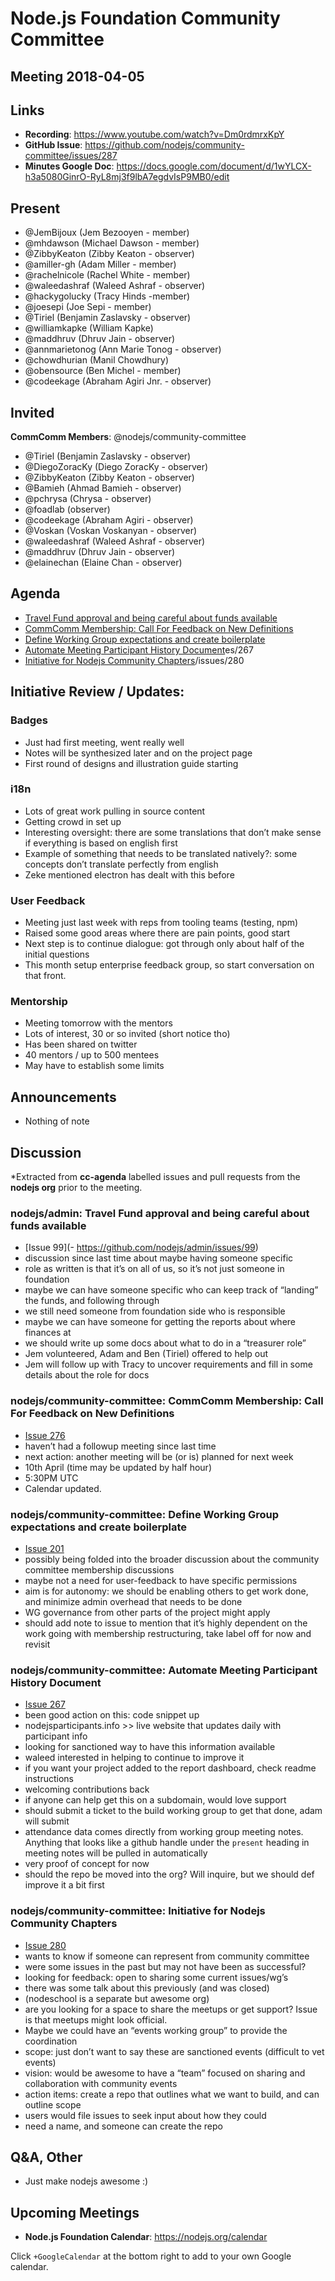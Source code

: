 # Node.js Foundation Community Committee 
## Meeting 2018-04-05

## Links

- **Recording**: https://www.youtube.com/watch?v=Dm0rdmrxKpY
- **GitHub Issue**: https://github.com/nodejs/community-committee/issues/287
- **Minutes Google Doc**: https://docs.google.com/document/d/1wYLCX-h3a5080GinrO-RyL8mj3f9lbA7egdvIsP9MB0/edit

## Present

- @JemBijoux (Jem Bezooyen - member)
- @mhdawson (Michael Dawson - member)
- @ZibbyKeaton (Zibby Keaton - observer)
- @amiller-gh (Adam Miller - member)
- @rachelnicole (Rachel White - member)
- @waleedashraf (Waleed Ashraf - observer)
- @hackygolucky (Tracy Hinds -member)
- @joesepi (Joe Sepi - member)
- @Tiriel (Benjamin Zaslavsky - observer)
- @williamkapke (William Kapke)
- @maddhruv (Dhruv Jain - observer)
- @annmarietonog (Ann Marie Tonog - observer) 
- @chowdhurian (Manil Chowdhury)
- @obensource (Ben Michel - member)
- @codeekage (Abraham Agiri Jnr. - observer)

## Invited

**CommComm Members**: @nodejs/community-committee

- @Tiriel (Benjamin Zaslavsky - observer)
- @DiegoZoracKy (Diego ZoracKy - observer)
- @ZibbyKeaton (Zibby Keaton - observer)
- @Bamieh (Ahmad Bamieh - observer)
- @pchrysa (Chrysa - observer)
- @foadlab (observer)
- @codeekage (Abraham Agiri - observer)
- @Voskan (Voskan Voskanyan - observer)
- @waleedashraf (Waleed Ashraf - observer)
- @maddhruv (Dhruv Jain - observer)
- @elainechan (Elaine Chan - observer)

## Agenda

- [Travel Fund approval and being careful about funds available](https://github.com/nodejs/admin/issues/99)
- [CommComm Membership: Call For Feedback on New Definitions](https://github.com/nodejs/community-committee/issues/276)
- [Define Working Group expectations and create boilerplate](https://github.com/nodejs/community-committee/issues/201)
- [Automate Meeting Participant History Document](https://github.com/nodejs/community-committee/issu)es/267
- [Initiative for Nodejs Community Chapters](https://github.com/nodejs/community-committee)/issues/280


## Initiative Review / Updates:

### Badges

- Just had first meeting, went really well
- Notes will be synthesized later and on the project page
- First round of designs and illustration guide starting

### i18n

- Lots of great work pulling in source content
- Getting crowd in set up
- Interesting oversight: there are some translations that don’t make sense if everything is based on english first
- Example of something that needs to be translated natively?: some concepts don’t translate perfectly from english
- Zeke mentioned electron has dealt with this before

### User Feedback

- Meeting just last week with reps from tooling teams (testing, npm)
- Raised some good areas where there are pain points, good start
- Next step is to continue dialogue: got through only about half of the initial questions
- This month setup enterprise feedback group, so start conversation on that front.

### Mentorship

- Meeting tomorrow with the mentors
- Lots of interest, 30 or so invited (short notice tho)
- Has been shared on twitter
- 40 mentors / up to 500 mentees
- May have to establish some limits

## Announcements

- Nothing of note

## Discussion 

*Extracted from **cc-agenda** labelled issues and pull requests from the **nodejs org** prior to the meeting.

### nodejs/admin: Travel Fund approval and being careful about funds available

- [Issue 99](- https://github.com/nodejs/admin/issues/99)
- discussion since last time about maybe having someone specific
- role as written is that it’s on all of us, so it’s not just someone in foundation 
- maybe we can have someone specific who can keep track of “landing” the funds, and following through 
- we still need someone from foundation side who is responsible 
- maybe we can have someone for getting the reports about where finances at
- we should write up some docs about what to do in a “treasurer role”
- Jem volunteered, Adam and Ben (Tiriel) offered to help out
- Jem will follow up with Tracy to uncover requirements and fill in some details about the role for docs

### nodejs/community-committee: CommComm Membership: Call For Feedback on New Definitions

- [Issue 276](https://github.com/nodejs/community-committee/issues/276)
- haven’t had a followup meeting since last time
- next action: another meeting will be (or is) planned for next week
- 10th April (time may be updated by half hour)
- 5:30PM UTC
- Calendar updated.

### nodejs/community-committee: Define Working Group expectations and create boilerplate

- [Issue 201](https://github.com/nodejs/community-committee/issues/201)
- possibly being folded into the broader discussion about the community committee membership discussions
- maybe not a need for user-feedback to have specific permissions
- aim is for autonomy: we should be enabling others to get work done, and minimize admin overhead that needs to be done
- WG governance from other parts of the project might apply
- should add note to issue to mention that it’s highly dependent on the work going with membership restructuring, take label off for now and revisit 

### nodejs/community-committee: Automate Meeting Participant History Document

- [Issue 267](https://github.com/nodejs/community-committee/issues/267)
- been good action on this: code snippet up
- nodejsparticipants.info >> live website that updates daily with participant info
- looking for sanctioned way to have this information available
- waleed interested in helping to continue to improve it
- if you want your project added to the report dashboard, check readme instructions
- welcoming contributions back
- if anyone can help get this on a subdomain, would love support
- should submit a ticket to the build working group to get that done, adam will submit
- attendance data comes directly from working group meeting notes. Anything that looks like a github handle under the `present` heading in meeting notes will be pulled in automatically
- very proof of concept for now
- should the repo be moved into the org? Will inquire, but we should def improve it a bit first


### nodejs/community-committee: Initiative for Nodejs Community Chapters

- [Issue 280](https://github.com/nodejs/community-committee/issues/280)
- wants to know if someone can represent from community committee
- were some issues in the past but may not have been as successful?
- looking for feedback: open to sharing some current issues/wg’s
- there was some talk about this previously (and was closed)
- (nodeschool is a separate but awesome org)
- are you looking for a space to share the meetups or get support? Issue is that meetups might look official.
- Maybe we could have an “events working group” to provide the coordination
- scope: just don’t want to say these are sanctioned events (difficult to vet events)
- vision: would be awesome to have a “team” focused on sharing and collaboration with community events
- action items: create a repo that outlines what we want to build, and can outline scope
- users would file issues to seek input about how they could 
- need a name, and someone can create the repo


## Q&A, Other

- Just make nodejs awesome :)

## Upcoming Meetings

- **Node.js Foundation Calendar**: https://nodejs.org/calendar

Click `+GoogleCalendar` at the bottom right to add to your own Google calendar.

